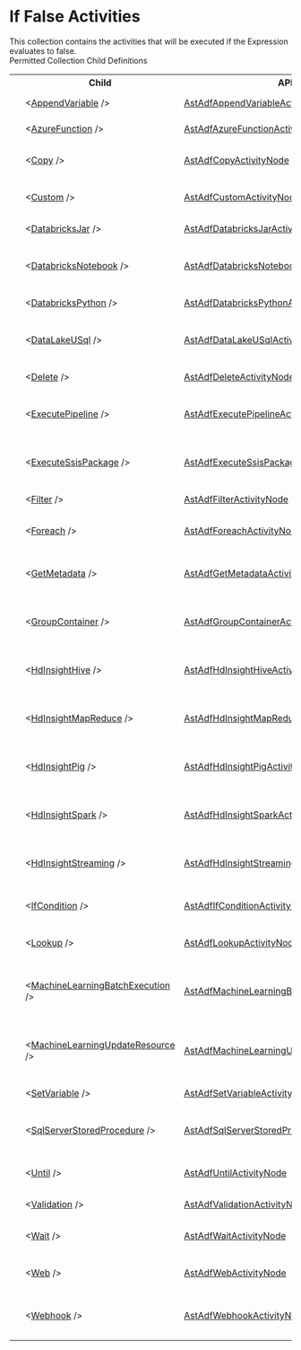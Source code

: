 # If False Activities

<div class="LanguageSummary"><div class ="SummaryItem">This collection contains the activities that will be executed if the Expression evaluates to false.</div></div><div class="SchemaBindingGroup"><div class="SchemaBindingGroupHeader">Permitted Collection Child Definitions</div><table id="SchemaBindingList" class="SchemaBindingList"><tbody><tr><th class="SchemaBindingIconColumnHeader">&nbsp;</th><th class="SchemaBindingNameColumnHeader">Child</th><th class="SchemaBindingTypeColumnHeader">API Type</th><th class="SchemaBindingSummaryColumnHeader">Description</th></tr><tr class="cd0"><td class="SchemaBindingIcon"><div class="NotRequired" /></td><td class="SchemaBindingName"><span class="punc">&lt;</span><a href=Varigence.Languages.Biml.DataFactory.AstAdfAppendVariableActivityNode.html">AppendVariable</a><span class="punc"> /&gt;</span></td><td class="SchemaBindingType"><a href="../api-reference/Varigence.Languages.Biml.DataFactory.AstAdfAppendVariableActivityNode.html">AstAdfAppendVariableActivityNode</a></td><td class="SchemaBindingSummary">AstAdfAppendVariableActivityNode correspond to the Append Variable activity in Azure Data Factory.</td></tr><tr class="cd1"><td class="SchemaBindingIcon"><div class="NotRequired" /></td><td class="SchemaBindingName"><span class="punc">&lt;</span><a href=Varigence.Languages.Biml.DataFactory.AstAdfAzureFunctionActivityNode.html">AzureFunction</a><span class="punc"> /&gt;</span></td><td class="SchemaBindingType"><a href="../api-reference/Varigence.Languages.Biml.DataFactory.AstAdfAzureFunctionActivityNode.html">AstAdfAzureFunctionActivityNode</a></td><td class="SchemaBindingSummary">AstAdfAzureFunctionActivityNode correspond to the Azure Function activity in Azure Data Factory.</td></tr><tr class="cd0"><td class="SchemaBindingIcon"><div class="NotRequired" /></td><td class="SchemaBindingName"><span class="punc">&lt;</span><a href=Varigence.Languages.Biml.DataFactory.AstAdfCopyActivityNode.html">Copy</a><span class="punc"> /&gt;</span></td><td class="SchemaBindingType"><a href="../api-reference/Varigence.Languages.Biml.DataFactory.AstAdfCopyActivityNode.html">AstAdfCopyActivityNode</a></td><td class="SchemaBindingSummary">AstAdfCopyActivityNode objects correspond directly the Copy activity in Azure Data Factory, which is referred to by the type 'Copy'.</td></tr><tr class="cd1"><td class="SchemaBindingIcon"><div class="NotRequired" /></td><td class="SchemaBindingName"><span class="punc">&lt;</span><a href=Varigence.Languages.Biml.DataFactory.AstAdfCustomActivityNode.html">Custom</a><span class="punc"> /&gt;</span></td><td class="SchemaBindingType"><a href="../api-reference/Varigence.Languages.Biml.DataFactory.AstAdfCustomActivityNode.html">AstAdfCustomActivityNode</a></td><td class="SchemaBindingSummary">AstAdfCustomActivityNode objects correspond directly the custom activity in Azure Data Factory, which is referred to by the type 'Custom'.</td></tr><tr class="cd0"><td class="SchemaBindingIcon"><div class="NotRequired" /></td><td class="SchemaBindingName"><span class="punc">&lt;</span><a href=Varigence.Languages.Biml.DataFactory.AstAdfDatabricksJarActivityNode.html">DatabricksJar</a><span class="punc"> /&gt;</span></td><td class="SchemaBindingType"><a href="../api-reference/Varigence.Languages.Biml.DataFactory.AstAdfDatabricksJarActivityNode.html">AstAdfDatabricksJarActivityNode</a></td><td class="SchemaBindingSummary">DatabricksJar correspond to the Databricks Jar transformation activity in Azure Data Factory.</td></tr><tr class="cd1"><td class="SchemaBindingIcon"><div class="NotRequired" /></td><td class="SchemaBindingName"><span class="punc">&lt;</span><a href=Varigence.Languages.Biml.DataFactory.AstAdfDatabricksNotebookActivityNode.html">DatabricksNotebook</a><span class="punc"> /&gt;</span></td><td class="SchemaBindingType"><a href="../api-reference/Varigence.Languages.Biml.DataFactory.AstAdfDatabricksNotebookActivityNode.html">AstAdfDatabricksNotebookActivityNode</a></td><td class="SchemaBindingSummary">AstAdfDatabricksNotebookActivityNode correspond to Databricks Notebook activities in Azure Data Factory. This allows you to run a Databricks notebook in your Databricks workspace.</td></tr><tr class="cd0"><td class="SchemaBindingIcon"><div class="NotRequired" /></td><td class="SchemaBindingName"><span class="punc">&lt;</span><a href=Varigence.Languages.Biml.DataFactory.AstAdfDatabricksPythonActivityNode.html">DatabricksPython</a><span class="punc"> /&gt;</span></td><td class="SchemaBindingType"><a href="../api-reference/Varigence.Languages.Biml.DataFactory.AstAdfDatabricksPythonActivityNode.html">AstAdfDatabricksPythonActivityNode</a></td><td class="SchemaBindingSummary">DatabricksPython correspond to the Databricks Python transformation activity in Azure Data Factory.</td></tr><tr class="cd1"><td class="SchemaBindingIcon"><div class="NotRequired" /></td><td class="SchemaBindingName"><span class="punc">&lt;</span><a href=Varigence.Languages.Biml.DataFactory.AstAdfDataLakeUSqlActivityNode.html">DataLakeUSql</a><span class="punc"> /&gt;</span></td><td class="SchemaBindingType"><a href="../api-reference/Varigence.Languages.Biml.DataFactory.AstAdfDataLakeUSqlActivityNode.html">AstAdfDataLakeUSqlActivityNode</a></td><td class="SchemaBindingSummary">AstAdfDataLakeUSqlActivityNode objects correspond directly the Data Lake Analytics U-SQL activity in Azure Data Factory, which is referred to by the type 'DataLakeAnalyticsU-SQL'.</td></tr><tr class="cd0"><td class="SchemaBindingIcon"><div class="NotRequired" /></td><td class="SchemaBindingName"><span class="punc">&lt;</span><a href=Varigence.Languages.Biml.DataFactory.AstAdfDeleteActivityNode.html">Delete</a><span class="punc"> /&gt;</span></td><td class="SchemaBindingType"><a href="../api-reference/Varigence.Languages.Biml.DataFactory.AstAdfDeleteActivityNode.html">AstAdfDeleteActivityNode</a></td><td class="SchemaBindingSummary">AstAdfDeleteActivityNode correspond to the Delete activity in Azure Data Factory.</td></tr><tr class="cd1"><td class="SchemaBindingIcon"><div class="NotRequired" /></td><td class="SchemaBindingName"><span class="punc">&lt;</span><a href=Varigence.Languages.Biml.DataFactory.AstAdfExecutePipelineActivityNode.html">ExecutePipeline</a><span class="punc"> /&gt;</span></td><td class="SchemaBindingType"><a href="../api-reference/Varigence.Languages.Biml.DataFactory.AstAdfExecutePipelineActivityNode.html">AstAdfExecutePipelineActivityNode</a></td><td class="SchemaBindingSummary">AstAdfExecutePipelineActivityNode objects correspond directly to the Execute Pipeline activity in Azure Data Factory, which is referred to by the type 'ExecutePipeline'.</td></tr><tr class="cd0"><td class="SchemaBindingIcon"><div class="NotRequired" /></td><td class="SchemaBindingName"><span class="punc">&lt;</span><a href=Varigence.Languages.Biml.DataFactory.AstAdfExecuteSsisPackageActivityNode.html">ExecuteSsisPackage</a><span class="punc"> /&gt;</span></td><td class="SchemaBindingType"><a href="../api-reference/Varigence.Languages.Biml.DataFactory.AstAdfExecuteSsisPackageActivityNode.html">AstAdfExecuteSsisPackageActivityNode</a></td><td class="SchemaBindingSummary">AstAdfAzureDatabricksActivityNode correspond to Azure Databricks activities in Azure Data Factory. This allows you to run a Databricks notebook in your Databricks workspace.</td></tr><tr class="cd1"><td class="SchemaBindingIcon"><div class="NotRequired" /></td><td class="SchemaBindingName"><span class="punc">&lt;</span><a href=Varigence.Languages.Biml.DataFactory.AstAdfFilterActivityNode.html">Filter</a><span class="punc"> /&gt;</span></td><td class="SchemaBindingType"><a href="../api-reference/Varigence.Languages.Biml.DataFactory.AstAdfFilterActivityNode.html">AstAdfFilterActivityNode</a></td><td class="SchemaBindingSummary">AstAdfFilterActivityNode correspond to the Filter control flow activity in Azure Data Factory.</td></tr><tr class="cd0"><td class="SchemaBindingIcon"><div class="NotRequired" /></td><td class="SchemaBindingName"><span class="punc">&lt;</span><a href=Varigence.Languages.Biml.DataFactory.AstAdfForeachActivityNode.html">Foreach</a><span class="punc"> /&gt;</span></td><td class="SchemaBindingType"><a href="../api-reference/Varigence.Languages.Biml.DataFactory.AstAdfForeachActivityNode.html">AstAdfForeachActivityNode</a></td><td class="SchemaBindingSummary">AstAdfForeachActivityNode objects correspond directly to the Until activity in Azure Data Factory, which is referred to by the type 'Until'.</td></tr><tr class="cd1"><td class="SchemaBindingIcon"><div class="NotRequired" /></td><td class="SchemaBindingName"><span class="punc">&lt;</span><a href=Varigence.Languages.Biml.DataFactory.AstAdfGetMetadataActivityNode.html">GetMetadata</a><span class="punc"> /&gt;</span></td><td class="SchemaBindingType"><a href="../api-reference/Varigence.Languages.Biml.DataFactory.AstAdfGetMetadataActivityNode.html">AstAdfGetMetadataActivityNode</a></td><td class="SchemaBindingSummary">AstAdfGetMetadataActivityNode objects correspond directly to the Get Metadata activity in Azure Data Factory, which is referred to by the type 'GetMetadata'.</td></tr><tr class="cd0"><td class="SchemaBindingIcon"><div class="NotRequired" /></td><td class="SchemaBindingName"><span class="punc">&lt;</span><a href=Varigence.Languages.Biml.DataFactory.AstAdfGroupContainerActivityNode.html">GroupContainer</a><span class="punc"> /&gt;</span></td><td class="SchemaBindingType"><a href="../api-reference/Varigence.Languages.Biml.DataFactory.AstAdfGroupContainerActivityNode.html">AstAdfGroupContainerActivityNode</a></td><td class="SchemaBindingSummary">AstAdfGroupContainerActivityNode objects are virtual activities in Biml that enable child activities to be more easily organized and for dependencies to be authored more centrally.</td></tr><tr class="cd1"><td class="SchemaBindingIcon"><div class="NotRequired" /></td><td class="SchemaBindingName"><span class="punc">&lt;</span><a href=Varigence.Languages.Biml.DataFactory.AstAdfHdInsightHiveActivityNode.html">HdInsightHive</a><span class="punc"> /&gt;</span></td><td class="SchemaBindingType"><a href="../api-reference/Varigence.Languages.Biml.DataFactory.AstAdfHdInsightHiveActivityNode.html">AstAdfHdInsightHiveActivityNode</a></td><td class="SchemaBindingSummary">AstAdfHdInsightHiveActivityNode objects correspond directly the HDInsight Hive activity in Azure Data Factory, which is referred to by the type 'HDInsightHive'.</td></tr><tr class="cd0"><td class="SchemaBindingIcon"><div class="NotRequired" /></td><td class="SchemaBindingName"><span class="punc">&lt;</span><a href=Varigence.Languages.Biml.DataFactory.AstAdfHdInsightMapReduceActivityNode.html">HdInsightMapReduce</a><span class="punc"> /&gt;</span></td><td class="SchemaBindingType"><a href="../api-reference/Varigence.Languages.Biml.DataFactory.AstAdfHdInsightMapReduceActivityNode.html">AstAdfHdInsightMapReduceActivityNode</a></td><td class="SchemaBindingSummary">AstAdfHdInsightMapReduceActivityNode objects correspond directly the HDInsight MapReduce activity in Azure Data Factory, which is referred to by the type 'HDInsightMapReduce'.</td></tr><tr class="cd1"><td class="SchemaBindingIcon"><div class="NotRequired" /></td><td class="SchemaBindingName"><span class="punc">&lt;</span><a href=Varigence.Languages.Biml.DataFactory.AstAdfHdInsightPigActivityNode.html">HdInsightPig</a><span class="punc"> /&gt;</span></td><td class="SchemaBindingType"><a href="../api-reference/Varigence.Languages.Biml.DataFactory.AstAdfHdInsightPigActivityNode.html">AstAdfHdInsightPigActivityNode</a></td><td class="SchemaBindingSummary">AstAdfHdInsightPigActivityNode objects correspond directly the HDInsight Pig activity in Azure Data Factory, which is referred to by the type 'HDInsightPig'.</td></tr><tr class="cd0"><td class="SchemaBindingIcon"><div class="NotRequired" /></td><td class="SchemaBindingName"><span class="punc">&lt;</span><a href=Varigence.Languages.Biml.DataFactory.AstAdfHdInsightSparkActivityNode.html">HdInsightSpark</a><span class="punc"> /&gt;</span></td><td class="SchemaBindingType"><a href="../api-reference/Varigence.Languages.Biml.DataFactory.AstAdfHdInsightSparkActivityNode.html">AstAdfHdInsightSparkActivityNode</a></td><td class="SchemaBindingSummary">AstAdfHdInsightSparkActivityNode objects correspond directly the HDInsight Spark activity in Azure Data Factory, which is referred to by the type 'HDInsightSpark'.</td></tr><tr class="cd1"><td class="SchemaBindingIcon"><div class="NotRequired" /></td><td class="SchemaBindingName"><span class="punc">&lt;</span><a href=Varigence.Languages.Biml.DataFactory.AstAdfHdInsightStreamingActivityNode.html">HdInsightStreaming</a><span class="punc"> /&gt;</span></td><td class="SchemaBindingType"><a href="../api-reference/Varigence.Languages.Biml.DataFactory.AstAdfHdInsightStreamingActivityNode.html">AstAdfHdInsightStreamingActivityNode</a></td><td class="SchemaBindingSummary">AstAdfHdInsightStreamingActivityNode objects correspond directly the HDInsight Streaming activity in Azure Data Factory, which is referred to by the type 'HDInsightStreamingActivity'.</td></tr><tr class="cd0"><td class="SchemaBindingIcon"><div class="NotRequired" /></td><td class="SchemaBindingName"><span class="punc">&lt;</span><a href=Varigence.Languages.Biml.DataFactory.AstAdfIfConditionActivityNode.html">IfCondition</a><span class="punc"> /&gt;</span></td><td class="SchemaBindingType"><a href="../api-reference/Varigence.Languages.Biml.DataFactory.AstAdfIfConditionActivityNode.html">AstAdfIfConditionActivityNode</a></td><td class="SchemaBindingSummary">AstAdfIfConditionActivityNode objects correspond directly to the If Condition activity in Azure Data Factory, which is referred to by the type 'IfCondition'.</td></tr><tr class="cd1"><td class="SchemaBindingIcon"><div class="NotRequired" /></td><td class="SchemaBindingName"><span class="punc">&lt;</span><a href=Varigence.Languages.Biml.DataFactory.AstAdfLookupActivityNode.html">Lookup</a><span class="punc"> /&gt;</span></td><td class="SchemaBindingType"><a href="../api-reference/Varigence.Languages.Biml.DataFactory.AstAdfLookupActivityNode.html">AstAdfLookupActivityNode</a></td><td class="SchemaBindingSummary">AstAdfLookupActivityNode objects correspond directly to the Lookup activity in Azure Data Factory, which is referred to by the type 'Lookup'.</td></tr><tr class="cd0"><td class="SchemaBindingIcon"><div class="NotRequired" /></td><td class="SchemaBindingName"><span class="punc">&lt;</span><a href=Varigence.Languages.Biml.DataFactory.AstAdfMachineLearningBatchExecutionActivityNode.html">MachineLearningBatchExecution</a><span class="punc"> /&gt;</span></td><td class="SchemaBindingType"><a href="../api-reference/Varigence.Languages.Biml.DataFactory.AstAdfMachineLearningBatchExecutionActivityNode.html">AstAdfMachineLearningBatchExecutionActivityNode</a></td><td class="SchemaBindingSummary">AstAdfMachineLearningBatchExecutionActivityNode objects correspond directly the Azure Machine Learning web service Batch Execution activity in Azure Data Factory, which is referred to by the type 'AzureMLBatchExecution'.</td></tr><tr class="cd1"><td class="SchemaBindingIcon"><div class="NotRequired" /></td><td class="SchemaBindingName"><span class="punc">&lt;</span><a href=Varigence.Languages.Biml.DataFactory.AstAdfMachineLearningUpdateResourceActivityNode.html">MachineLearningUpdateResource</a><span class="punc"> /&gt;</span></td><td class="SchemaBindingType"><a href="../api-reference/Varigence.Languages.Biml.DataFactory.AstAdfMachineLearningUpdateResourceActivityNode.html">AstAdfMachineLearningUpdateResourceActivityNode</a></td><td class="SchemaBindingSummary">AstAdfMachineLearningUpdateResourceActivityNode objects correspond directly the Azure Machine Learning Update Resource activity in Azure Data Factory, which is referred to by the type 'AzureMLBatchExecution'.</td></tr><tr class="cd0"><td class="SchemaBindingIcon"><div class="NotRequired" /></td><td class="SchemaBindingName"><span class="punc">&lt;</span><a href=Varigence.Languages.Biml.DataFactory.AstAdfSetVariableActivityNode.html">SetVariable</a><span class="punc"> /&gt;</span></td><td class="SchemaBindingType"><a href="../api-reference/Varigence.Languages.Biml.DataFactory.AstAdfSetVariableActivityNode.html">AstAdfSetVariableActivityNode</a></td><td class="SchemaBindingSummary">AstAdfSetVariableActivityNode correspond to the Set Variable activity in Azure Data Factory.</td></tr><tr class="cd1"><td class="SchemaBindingIcon"><div class="NotRequired" /></td><td class="SchemaBindingName"><span class="punc">&lt;</span><a href=Varigence.Languages.Biml.DataFactory.AstAdfSqlServerStoredProcedureActivityNode.html">SqlServerStoredProcedure</a><span class="punc"> /&gt;</span></td><td class="SchemaBindingType"><a href="../api-reference/Varigence.Languages.Biml.DataFactory.AstAdfSqlServerStoredProcedureActivityNode.html">AstAdfSqlServerStoredProcedureActivityNode</a></td><td class="SchemaBindingSummary">AstAdfSqlServerStoredProcedureActivityNode objects correspond directly the SQL Server Stored Procedure activity in Azure Data Factory, which is referred to by the type 'SqlServerStoredProcedure'.</td></tr><tr class="cd0"><td class="SchemaBindingIcon"><div class="NotRequired" /></td><td class="SchemaBindingName"><span class="punc">&lt;</span><a href=Varigence.Languages.Biml.DataFactory.AstAdfUntilActivityNode.html">Until</a><span class="punc"> /&gt;</span></td><td class="SchemaBindingType"><a href="../api-reference/Varigence.Languages.Biml.DataFactory.AstAdfUntilActivityNode.html">AstAdfUntilActivityNode</a></td><td class="SchemaBindingSummary">AstAdfUntilActivityNode objects correspond directly to the Until activity in Azure Data Factory, which is referred to by the type 'Until'.</td></tr><tr class="cd1"><td class="SchemaBindingIcon"><div class="NotRequired" /></td><td class="SchemaBindingName"><span class="punc">&lt;</span><a href=Varigence.Languages.Biml.DataFactory.AstAdfValidationActivityNode.html">Validation</a><span class="punc"> /&gt;</span></td><td class="SchemaBindingType"><a href="../api-reference/Varigence.Languages.Biml.DataFactory.AstAdfValidationActivityNode.html">AstAdfValidationActivityNode</a></td><td class="SchemaBindingSummary">AstAdfValidationActivityNode correspond to the Validation activity in Azure Data Factory.</td></tr><tr class="cd0"><td class="SchemaBindingIcon"><div class="NotRequired" /></td><td class="SchemaBindingName"><span class="punc">&lt;</span><a href=Varigence.Languages.Biml.DataFactory.AstAdfWaitActivityNode.html">Wait</a><span class="punc"> /&gt;</span></td><td class="SchemaBindingType"><a href="../api-reference/Varigence.Languages.Biml.DataFactory.AstAdfWaitActivityNode.html">AstAdfWaitActivityNode</a></td><td class="SchemaBindingSummary">AstAdfWaitActivityNode objects correspond directly to the Wait activity in Azure Data Factory, which is referred to by the type 'Wait'.</td></tr><tr class="cd1"><td class="SchemaBindingIcon"><div class="NotRequired" /></td><td class="SchemaBindingName"><span class="punc">&lt;</span><a href=Varigence.Languages.Biml.DataFactory.AstAdfWebActivityNode.html">Web</a><span class="punc"> /&gt;</span></td><td class="SchemaBindingType"><a href="../api-reference/Varigence.Languages.Biml.DataFactory.AstAdfWebActivityNode.html">AstAdfWebActivityNode</a></td><td class="SchemaBindingSummary">AstAdfWebActivityNode objects correspond directly to the Web activity in Azure Data Factory, which is referred to by the type 'WebActivity'.</td></tr><tr class="cd0"><td class="SchemaBindingIcon"><div class="NotRequired" /></td><td class="SchemaBindingName"><span class="punc">&lt;</span><a href=Varigence.Languages.Biml.DataFactory.AstAdfWebhookActivityNode.html">Webhook</a><span class="punc"> /&gt;</span></td><td class="SchemaBindingType"><a href="../api-reference/Varigence.Languages.Biml.DataFactory.AstAdfWebhookActivityNode.html">AstAdfWebhookActivityNode</a></td><td class="SchemaBindingSummary">AstAdfWebhookActivityNode objects correspond directly to the Webhook activity in Azure Data Factory, which is referred to by the type 'WebhookActivity'.</td></tr></tbody></table></div>
